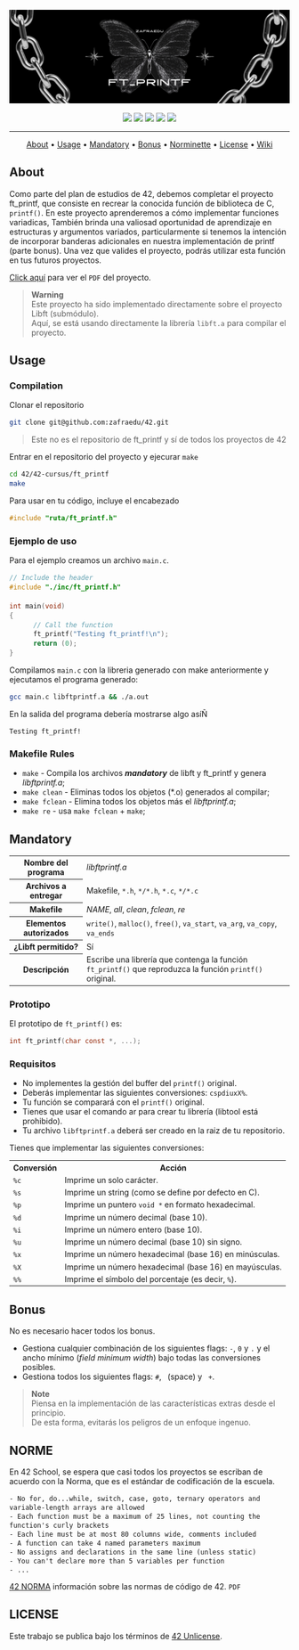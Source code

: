 ![header ft_printf](./public/header_ft_printf.png)

<div align="center">
	<img src="https://img.shields.io/badge/status-finished-success?color=%2300599C&style=flat" />
	<img src="https://img.shields.io/badge/score-125%20%2F%20100-success?color=%2300599C&style=flat" />
	<img src="https://img.shields.io/badge/evaluated-05%20%2F%2006%20%2F%202023-success?color=%2300599C&style=flat" />
	<img src="https://img.shields.io/badge/C-00599C?style=flat&logo=c&logoColor=white" />
	<img src='https://img.shields.io/badge/Málaga-00599C?style=flat&logo=42&logoColor=white'/>
</div>

---

<p align="center">
	<a href="#about">About</a> •
	<a href="#usage">Usage</a> •
	<a href="#mandatory">Mandatory</a> •
	<a href="#bonus">Bonus</a> •
	<a href="#norme">Norminette</a> •
	<a href="#license">License</a> •
	<a href="https://github.com/zafraedu/42/wiki/ft_printf">Wiki</a>
</p>

## About
Como parte del plan de estudios de 42, debemos completar el proyecto ft_printf,
que consiste en recrear la conocida función de biblioteca de C, `printf()`.
En este proyecto aprenderemos a cómo implementar funciones variadicas,
También brinda una valiosad oportunidad de aprendizaje en estructuras y argumentos variados,
particularmente si tenemos la intención de incorporar banderas adicionales en nuestra implementación de printf (parte bonus).
Una vez que valides el proyecto, podrás utilizar esta función en tus futuros proyectos.

[Click aquí](./public/es_subject.pdf) para ver el `PDF` del proyecto.

> **Warning**  
> Este proyecto ha sido implementado directamente sobre el proyecto Libft (submódulo).  
> Aquí, se está usando directamente la librería `libft.a` para compilar el proyecto.


## Usage
### Compilation
Clonar el repositorio
```bash
git clone git@github.com:zafraedu/42.git
```
> Este no es el repositorio de ft_printf y sí de todos los proyectos de 42

Entrar en el repositorio del proyecto y ejecurar `make`
```bash
cd 42/42-cursus/ft_printf
make
```

Para usar en tu código, incluye el encabezado
```c
#include "ruta/ft_printf.h"
```

### Ejemplo de uso
Para el ejemplo creamos un archivo `main.c`.
```c
// Include the header
#include "./inc/ft_printf.h"

int main(void)
{
      // Call the function
      ft_printf("Testing ft_printf!\n");
      return (0);
}
```

Compilamos `main.c` con la libreria generado con make anteriormente y ejecutamos el programa generado:
```bash
gcc main.c libftprintf.a && ./a.out
```

En la salida del programa debería mostrarse algo asíÑ
```
Testing ft_printf!
```

### Makefile Rules

- `make` - Compila los archivos ***mandatory*** de libft y ft_printf y genera *libftprintf.a*;
- `make clean` - Eliminas todos los objetos (*.o) generados al compilar;
- `make fclean` - Elimina todos los objetos más el *libftprintf.a*;
- `make re` - usa `make fclean` + `make`;


## Mandatory

<table>
  <tr>
    <th>Nombre del programa</th>
    <td><i>libftprintf.a</i></td>
  </tr>
  <tr>
    <th>Archivos a entregar</th>
    <td>Makefile, <code>*.h</code>, <code>*/*.h</code>, <code>*.c</code>, <code>*/*.c</code></td>
  </tr>
  <tr>
    <th>Makefile</th>
    <td><i>NAME</i>, <i>all</i>, <i>clean</i>, <i>fclean</i>, <i>re</i></td>
  </tr>
  <tr>
    <th>Elementos autorizados</th>
    <td><code>write()</code>, <code>malloc()</code>, <code>free()</code>, <code>va_start</code>, <code>va_arg</code>, <code>va_copy</code>, <code>va_ends</code></td>
  </tr>
  <tr>
    <th>¿Libft permitido?</th>
    <td>Sí</td>
  </tr>
  <tr>
    <th>Descripción</th>
    <td>Escribe una librería que contenga la función <code>ft_printf()</code> que reproduzca la función <code>printf()</code> original.</td>
  </tr>
</table>

### Prototipo 

El prototipo de `ft_printf()` es:

```c
int ft_printf(char const *, ...);
```
### Requisitos

- No implementes la gestión del buffer del `printf()` original.
- Deberás implementar las siguientes conversiones: `cspdiuxX%`.
- Tu función se comparará con el `printf()` original.
- Tienes que usar el comando ar para crear tu librería (libtool está prohibido).
- Tu archivo `libftprintf.a` deberá ser creado en la raiz de tu repositorio.

Tienes que implementar las siguientes conversiones:

<table>
  <tr>
    <th>Conversión</th>
    <th>Acción</th>
  </tr>
  <tr>
    <td><code>%c</code></td>
    <td>Imprime un solo carácter.</td>
  </tr>
  <tr>
    <td><code>%s</code></td>
    <td>Imprime un string (como se define por defecto en C).</td>
  </tr>
  <tr>
    <td><code>%p</code></td>
    <td>Imprime un puntero <code>void *</code> en formato hexadecimal.</td>
  </tr>
  <tr>
    <td><code>%d</code></td>
    <td>Imprime un número decimal (base 10).</td>
  </tr>
  <tr>
    <td><code>%i</code></td>
    <td>Imprime un número entero (base 10).</td>
  </tr>
  <tr>
    <td><code>%u</code></td>
    <td>Imprime un número decimal (base 10) sin signo.</td>
  </tr>
  <tr>
    <td><code>%x</code></td>
    <td>Imprime un número hexadecimal (base 16) en minúsculas.</td>
  </tr>
  <tr>
    <td><code>%X</code></td>
    <td>Imprime un número hexadecimal (base 16) en mayúsculas.</td>
  </tr>
  <tr>
    <td><code>%%</code></td>
    <td>Imprime el símbolo del porcentaje (es decir, <code>%</code>).</td>
  </tr>
</table>


## Bonus

No es necesario hacer todos los bonus.

- Gestiona cualquier combinación de los siguientes flags: `-`, `0` y `.` y el ancho mínimo (*field minimum width*) bajo todas las conversiones posibles.
- Gestiona todos los siguientes flags: `#`, ` `(space) y ` +`.

> **Note**  
> Piensa en la implementación de las características extras desde el principio.  
> De esta forma, evitarás los peligros de un enfoque ingenuo.


## NORME
En 42 School, se espera que casi todos los proyectos se escriban de acuerdo con la Norma, que es el estándar de codificación de la escuela.
```
- No for, do...while, switch, case, goto, ternary operators and variable-length arrays are allowed
- Each function must be a maximum of 25 lines, not counting the function's curly brackets
- Each line must be at most 80 columns wide, comments included
- A function can take 4 named parameters maximum
- No assigns and declarations in the same line (unless static)
- You can't declare more than 5 variables per function
- ...
```
[42 NORMA](https://github.com/zafraedu/42/blob/master/public/es_norm.pdf) información sobre las normas de código de 42. `PDF`


## LICENSE
Este trabajo se publica bajo los términos de [42 Unlicense](https://github.com/zafraedu/42/blob/master/LICENSE).
